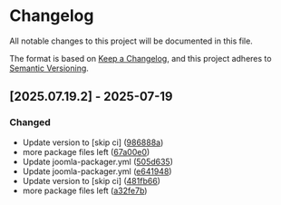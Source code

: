 # Changelog

All notable changes to this project will be documented in this file.

The format is based on [Keep a Changelog](https://keepachangelog.com/en/1.0.0/),
and this project adheres to [Semantic Versioning](https://semver.org/spec/v2.0.0.html).

## [2025.07.19.2] - 2025-07-19

### Changed

* Update version to  [skip ci] ([986888a](https://github.com/N6REJ/mod_bearslivesearch/commit/986888a))
* more package files left ([67a00e0](https://github.com/N6REJ/mod_bearslivesearch/commit/67a00e0))
* Update joomla-packager.yml ([505d635](https://github.com/N6REJ/mod_bearslivesearch/commit/505d635))
* Update joomla-packager.yml ([e641948](https://github.com/N6REJ/mod_bearslivesearch/commit/e641948))
* Update version to  [skip ci] ([481fb66](https://github.com/N6REJ/mod_bearslivesearch/commit/481fb66))
* more package files left ([a32fe7b](https://github.com/N6REJ/mod_bearslivesearch/commit/a32fe7b))

